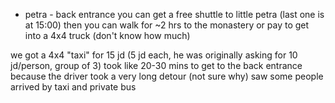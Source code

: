- petra - back entrance
you can get a free shuttle to little petra (last one is at 15:00)
then you can walk for ~2 hrs to the monastery or pay to get into a 4x4 truck (don't know how much)

we got a 4x4 "taxi" for 15 jd (5 jd each, he was originally asking for 10 jd/person, group of 3)
took like 20-30 mins to get to the back entrance because the driver took a very long detour (not sure why)
saw some people arrived by taxi and private bus

